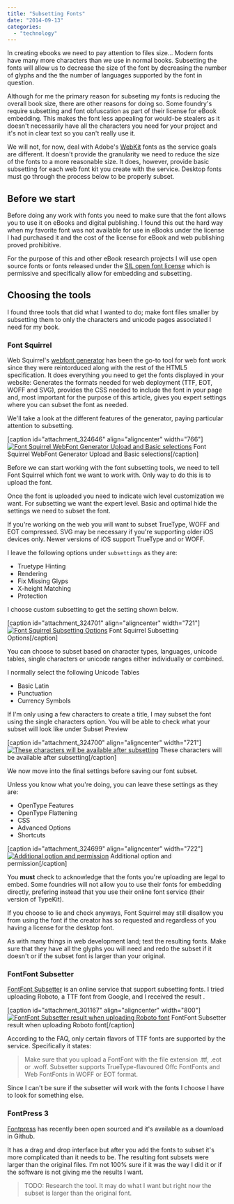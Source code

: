 ```yaml
---
title: "Subsetting Fonts"
date: "2014-09-13"
categories: 
  - "technology"
---
```


In creating ebooks we need to pay attention to files size... Modern fonts have many more characters than we use in normal books. Subsetting the fonts will allow us to decrease the size of the font by decreasing the number of glyphs and the the number of languages supported by the font in question.

Although for me the primary reason for subseting my fonts is reducing the overall book size, there are other reasons for doing so. Some foundry's require subsetting and font obfuscation as part of their license for eBook embedding. This makes the font less appealing for would-be stealers as it doesn't necessarily have all the characters you need for your project and it's not in clear text so you can't really use it.

We will not, for now, deal with Adobe's [WebKit](https://typekit.com/) fonts as the service goals are different. It doesn't provide the granularity we need to reduce the size of the fonts to a more reasonable size. It does, however, provide basic subsetting for each web font kit you create with the service. Desktop fonts must go through the process below to be properly subset.

## Before we start

Before doing any work with fonts you need to make sure that the font allows you to use it on eBooks and digital publishing. I found this out the hard way when my favorite font was not available for use in eBooks under the license I had purchased it and the cost of the license for eBook and web publishing proved prohibitive.

For the purpose of this and other eBook research projects I will use open source fonts or fonts released under the [SIL open font license](http://scripts.sil.org/cms/scripts/page.php?site_id=nrsi&id=OFL) which is permissive and specifically allow for embedding and subsetting.

## Choosing the tools

I found three tools that did what I wanted to do; make font files smaller by subsetting them to only the characters and unicode pages associated I need for my book.

### Font Squirrel

Web Squirrel's [webfont generator](http://www.fontsquirrel.com/tools/webfont-generator) has been the go-to tool for web font work since they were reintorduced along with the rest of the HTML5 specification. It does everything you need to get the fonts displayed in your website: Generates the formats needed for web deployment (TTF, EOT, WOFF and SVG), provides the CSS needed to include the font in your page and, most important for the purpose of this article, gives you expert settings where you can subset the font as needed.

We'll take a look at the different features of the generator, paying particular attention to subsetting.

\[caption id="attachment\_324646" align="aligncenter" width="766"\][![Font Squirrel WebFont Generator Upload and Basic selections](https://publishing-project.rivendellweb.net/wp-content/uploads/2014/09/webfont-generator-01.png)](http:https://publishing-project.rivendellweb.net/wp-content/uploads/2014/09/webfont-generator-01.png) Font Squirrel WebFont Generator Upload and Basic selections\[/caption\]

Before we can start working with the font subsetting tools, we need to tell Font Squirrel which font we want to work with. Only way to do this is to upload the font.

Once the font is uploaded you need to indicate wich level customization we want. For subsetting we want the expert level. Basic and optimal hide the settings we need to subset the font.

If you're working on the web you will want to subset TrueType, WOFF and EOT compressed. SVG may be necessary if you're supporting older iOS devices only. Newer versions of iOS support TrueType and or WOFF.

I leave the following options under `subsettings` as they are:

- Truetype Hinting
- Rendering
- Fix Missing Glyps
- X-height Matching
- Protection

I choose custom subsetting to get the setting shown below.

\[caption id="attachment\_324701" align="aligncenter" width="721"\][![Font Squirrel Subsetting Options](https://publishing-project.rivendellweb.net/wp-content/uploads/2014/09/webfont-generator-02.png)](http:https://publishing-project.rivendellweb.net/wp-content/uploads/2014/09/webfont-generator-02.png) Font Squirrel Subsetting Options\[/caption\]

You can choose to subset based on character types, languages, unicode tables, single characters or unicode ranges either individually or combined.

I normally select the following Unicode Tables

- Basic Latin
- Punctuation
- Currency Symbols

If I'm only using a few characters to create a title, I may subset the font using the single characters option. You will be able to check what your subset will look like under Subset Preview

\[caption id="attachment\_324700" align="aligncenter" width="721"\][![These characters will be available after subsetting](https://publishing-project.rivendellweb.net/wp-content/uploads/2014/09/webfont-generator-03.png)](http:https://publishing-project.rivendellweb.net/wp-content/uploads/2014/09/webfont-generator-03.png) These characters will be available after subsetting\[/caption\]

We now move into the final settings before saving our font subset.

Unless you know what you're doing, you can leave these settings as they are:

- OpenType Features
- OpenType Flattening
- CSS
- Advanced Options
- Shortcuts

\[caption id="attachment\_324699" align="aligncenter" width="722"\][![Additional option and permission](https://publishing-project.rivendellweb.net/wp-content/uploads/2014/09/webfont-generator-04.png)](http:https://publishing-project.rivendellweb.net/wp-content/uploads/2014/09/webfont-generator-04.png) Additional option and permission\[/caption\]

You **must** check to acknowledge that the fonts you're uploading are legal to embed. Some foundries will not allow you to use their fonts for embedding directly, prefering instead that you use their online font service (their version of TypeKit).

If you choose to lie and check anyways, Font Squirrel may still disallow you from using the font if the creator has so requested and regardless of you having a license for the desktop font.

As with many things in web development land; test the resulting fonts. Make sure that they have all the glyphs you will need and redo the subset if it doesn't or if the subset font is larger than your original.

### FontFont Subsetter

[FontFont Subsetter](http://www.subsetter.com/) is an online service that support subsetting fonts. I tried uploading Roboto, a TTF font from Google, and I received the result .

\[caption id="attachment\_301167" align="aligncenter" width="800"\][![FontFont Subsetter result when uploading Roboto font](https://publishing-project.rivendellweb.net/wp-content/uploads/2014/08/subsetter.png)](http:https://publishing-project.rivendellweb.net/wp-content/uploads/2014/08/subsetter.png) FontFont Subsetter result when uploading Roboto font\[/caption\]

According to the FAQ, only certain flavors of TTF fonts are supported by the service. Specifically it states:

> Make sure that you upload a FontFont with the file extension .ttf, .eot or .woff. Subsetter supports TrueType-flavoured Offc FontFonts and Web FontFonts in WOFF or EOT format.

Since I can't be sure if the subsetter will work with the fonts I choose I have to look for something else.

### FontPress 3

[Fontpress](https://github.com/briangonzalez/fontprep/releases) has recently been open sourced and it's available as a download in Github.

It has a drag and drop interface but after you add the fonts to subset it's more complicated than it needs to be. The resulting font subsets were larger than the original files. I'm not 100% sure if it was the way I did it or if the software is not giving me the results I want.

> TODO: Research the tool. It may do what I want but right now the subset is larger than the original font.
